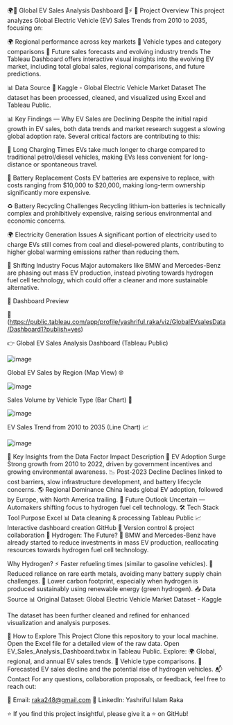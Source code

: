 🌍🔋 Global EV Sales Analysis Dashboard 🚗⚡
🌟 Project Overview
This project analyzes Global Electric Vehicle (EV) Sales Trends from 2010 to 2035, focusing on:

🌍 Regional performance across key markets
🚙 Vehicle types and category comparisons
🔮 Future sales forecasts and evolving industry trends
The Tableau Dashboard offers interactive visual insights into the evolving EV market, including total global sales, regional comparisons, and future predictions.

📊 Data Source
💾 Kaggle - Global Electric Vehicle Market Dataset
The dataset has been processed, cleaned, and visualized using Excel and Tableau Public.

📊 Key Findings — Why EV Sales are Declining
Despite the initial rapid growth in EV sales, both data trends and market research suggest a slowing global adoption rate. Several critical factors are contributing to this:

🔋 Long Charging Times
EVs take much longer to charge compared to traditional petrol/diesel vehicles, making EVs less convenient for long-distance or spontaneous travel.

💸 Battery Replacement Costs
EV batteries are expensive to replace, with costs ranging from $10,000 to $20,000, making long-term ownership significantly more expensive.

♻️ Battery Recycling Challenges
Recycling lithium-ion batteries is technically complex and prohibitively expensive, raising serious environmental and economic concerns.

🌍 Electricity Generation Issues
A significant portion of electricity used to charge EVs still comes from coal and diesel-powered plants, contributing to higher global warming emissions rather than reducing them.

🚗 Shifting Industry Focus
Major automakers like BMW and Mercedes-Benz are phasing out mass EV production, instead pivoting towards hydrogen fuel cell technology, which could offer a cleaner and more sustainable alternative.

📍 Dashboard Preview

🔗 (https://public.tableau.com/app/profile/yashriful.raka/viz/GlobalEVsalesData/Dashboard1?publish=yes)

👉 Global EV Sales Analysis Dashboard (Tableau Public)

![image](https://github.com/user-attachments/assets/ae891037-f6ce-4091-ae37-e6251f6b76e1)


Global EV Sales by Region (Map View) 🌐

![image](https://github.com/user-attachments/assets/7eedae58-790d-4417-adc1-13307844f3a2)


Sales Volume by Vehicle Type (Bar Chart) 🚙

![image](https://github.com/user-attachments/assets/bf23f476-f2a5-4381-91ce-cf66eaff5fc1)


EV Sales Trend from 2010 to 2035 (Line Chart) 📈

![image](https://github.com/user-attachments/assets/737ce097-6325-4b89-9e85-e0c914ed69b1)


🔬 Key Insights from the Data
Factor	Impact Description
🚀 EV Adoption Surge	Strong growth from 2010 to 2022, driven by government incentives and growing environmental awareness.
📉 Post-2023 Decline	Declines linked to cost barriers, slow infrastructure development, and battery lifecycle concerns.
🌎 Regional Dominance	China leads global EV adoption, followed by Europe, with North America trailing.
🔮 Future Outlook	Uncertain — Automakers shifting focus to hydrogen fuel cell technology.
🛠️ Tech Stack
Tool	Purpose
Excel 📊	Data cleaning & processing
Tableau Public 📈	Interactive dashboard creation
GitHub 🐙	Version control & project collaboration
🌱 Hydrogen: The Future?
🚗 BMW and Mercedes-Benz have already started to reduce investments in mass EV production, reallocating resources towards hydrogen fuel cell technology.

Why Hydrogen?
⚡️ Faster refueling times (similar to gasoline vehicles).
🔋 Reduced reliance on rare earth metals, avoiding many battery supply chain challenges.
🌿 Lower carbon footprint, especially when hydrogen is produced sustainably using renewable energy (green hydrogen).
📥 Data Source
📊 Original Dataset:
Global Electric Vehicle Market Dataset - Kaggle

The dataset has been further cleaned and refined for enhanced visualization and analysis purposes.

🚀 How to Explore This Project
Clone this repository to your local machine.
Open the Excel file for a detailed view of the raw data.
Open EV_Sales_Analysis_Dashboard.twbx in Tableau Public.
Explore:
🌍 Global, regional, and annual EV sales trends.
🚙 Vehicle type comparisons.
🔮 Forecasted EV sales decline and the potential rise of hydrogen vehicles.
📬 Contact
For any questions, collaboration proposals, or feedback, feel free to reach out:

📧 Email: raka248@gmail.com
💼 LinkedIn: Yashriful Islam Raka

⭐️ If you find this project insightful, please give it a ⭐️ on GitHub!
